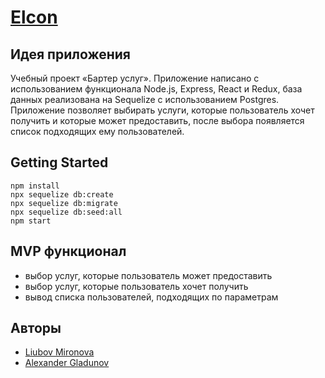 # [Elcon]()


## Идея приложения

Учебный проект «Бартер услуг». Приложение написано с использованием функционала Node.js, Express, React и Redux, база данных реализована на Sequelize с использованием Postgres. Приложение позволяет выбирать услуги, которые пользователь хочет получить и которые может предоставить, после выбора появляется список подходящих ему пользователей.


## Getting Started

```
npm install
npx sequelize db:create
npx sequelize db:migrate
npx sequelize db:seed:all
npm start
```

## MVP функционал
* выбор услуг, которые пользователь может предоставить
* выбор услуг, которые пользователь хочет получить
* вывод списка пользователей, подходящих по параметрам

## Авторы

- [Liubov Mironova](https://github.com/LiubovMironova)
- [Alexander Gladunov](https://github.com/oops-arhka)



